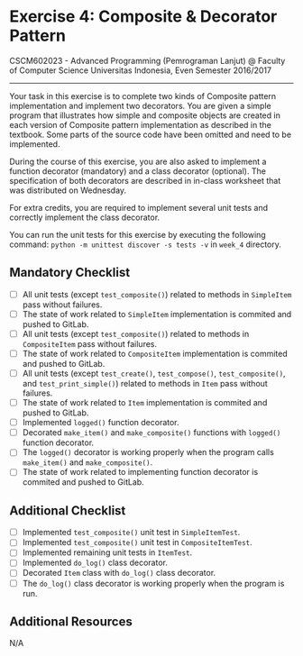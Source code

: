 Exercise 4: Composite & Decorator Pattern
=========================================

CSCM602023 - Advanced Programming (Pemrograman Lanjut) @ Faculty of
Computer Science Universitas Indonesia, Even Semester 2016/2017

* * *

Your task in this exercise is to complete two kinds of Composite 
pattern implementation and implement two decorators. You are 
given a simple program that illustrates how simple and composite 
objects are created in each version of Composite pattern implementation 
as described in the textbook. Some parts of the source code have 
been omitted and need to be implemented.

During the course of this exercise, you are also asked to implement 
a function decorator (mandatory) and a class decorator (optional). 
The specification of both decorators are described in in-class 
worksheet that was distributed on Wednesday.

For extra credits, you are required to implement several unit 
tests and correctly implement the class decorator.

You can run the unit tests for this exercise by executing the
following command: `python -m unittest discover -s tests -v` 
in `week_4` directory.

Mandatory Checklist
-------------------

* [ ] All unit tests (except `test_composite()`) related to methods in 
    `SimpleItem` pass without failures.
* [ ] The state of work related to `SimpleItem` implementation is commited 
    and pushed to GitLab.
* [ ] All unit tests (except `test_composite()`) related to methods in 
    `CompositeItem` pass without failures.
* [ ] The state of work related to `CompositeItem` implementation is 
    commited and pushed to GitLab.
* [ ] All unit tests (except `test_create()`, `test_compose()`, 
    `test_composite()`, and `test_print_simple()`) related to methods in 
    `Item` pass without failures.
* [ ] The state of work related to `Item` implementation is 
    commited and pushed to GitLab.
* [ ] Implemented `logged()` function decorator.
* [ ] Decorated `make_item()` and `make_composite()` functions with 
    `logged()` function decorator.
* [ ] The `logged()` decorator is working properly when the program 
    calls `make_item()` and `make_composite()`.
* [ ] The state of work related to implementing function decorator is
    commited and pushed to GitLab.

Additional Checklist
--------------------

* [ ] Implemented `test_composite()` unit test in `SimpleItemTest`.
* [ ] Implemented `test_composite()` unit test in `CompositeItemTest`.
* [ ] Implemented remaining unit tests in `ItemTest`.
* [ ] Implemented `do_log()` class decorator.
* [ ] Decorated `Item` class with `do_log()` class decorator.
* [ ] The `do_log()` class decorator is working properly when the 
    program is run.

Additional Resources
--------------------

N/A

